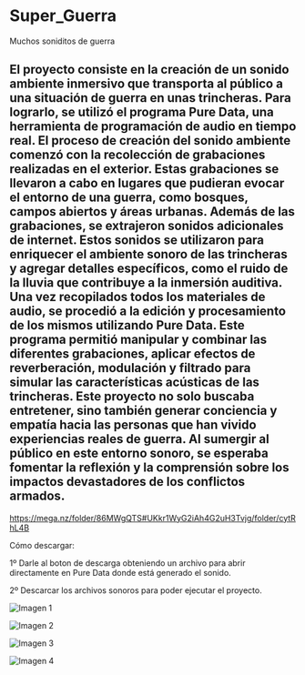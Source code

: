 # Super_Guerra
Muchos soniditos de guerra

El proyecto consiste en la creación de un sonido ambiente inmersivo que transporta al público a una situación de guerra en unas trincheras. Para lograrlo, se utilizó el programa Pure Data, una herramienta de programación de audio en tiempo real. El proceso de creación del sonido ambiente comenzó con la recolección de grabaciones realizadas en el exterior. Estas grabaciones se llevaron a cabo en lugares que pudieran evocar el entorno de una guerra, como bosques, campos abiertos y áreas urbanas. Además de las grabaciones, se extrajeron sonidos adicionales de internet. Estos sonidos se utilizaron para enriquecer el ambiente sonoro de las trincheras y agregar detalles específicos, como el ruido de la lluvia que contribuye a la inmersión auditiva. Una vez recopilados todos los materiales de audio, se procedió a la edición y procesamiento de los mismos utilizando Pure Data. Este programa permitió manipular y combinar las diferentes grabaciones, aplicar efectos de reverberación, modulación y filtrado para simular las características acústicas de las trincheras. Este proyecto no solo buscaba entretener, sino también generar conciencia y empatía hacia las personas que han vivido experiencias reales de guerra. Al sumergir al público en este entorno sonoro, se esperaba fomentar la reflexión y la comprensión sobre los impactos devastadores de los conflictos armados.
------------------------------------------------------------------------------------------------------------------------------------------------------------
https://mega.nz/folder/86MWgQTS#UKkr1WyG2iAh4G2uH3Tvjg/folder/cytRhL4B

Cómo descargar:


1º Darle al boton de descarga obteniendo un archivo para abrir directamente en Pure Data donde está generado el sonido.

2º Descarcar los archivos sonoros para poder ejecutar el proyecto. 

![Imagen 1](https://github.com/crisgarciagh/Super_Guerra/assets/101996396/d6247ebb-fe0f-44bd-aeb1-558d9051bfb0)

![Imagen 2](https://github.com/crisgarciagh/Super_Guerra/assets/101996396/a9948178-7baf-41c8-bdf4-fa3cc1ed4ceb)

![Imagen 3](https://github.com/crisgarciagh/Super_Guerra/assets/101996396/56042614-a4ff-48e5-a1de-b02d4351d5a6)

![Imagen 4](https://github.com/crisgarciagh/Super_Guerra/assets/101996396/b3b44aeb-6b19-4e10-bc13-8351b1923fc7)


